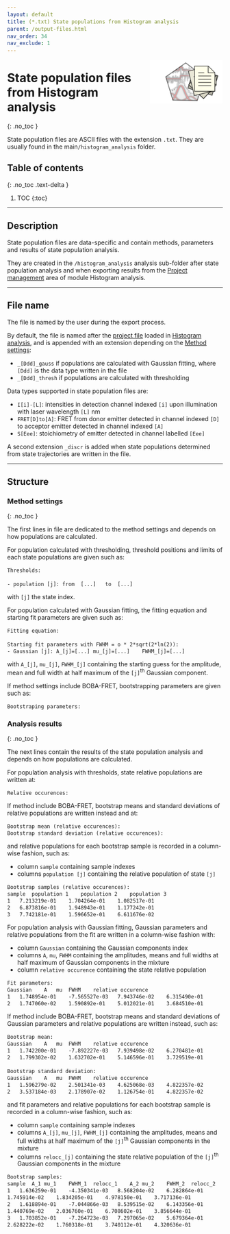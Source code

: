 ```yaml
---
layout: default
title: (*.txt) State populations from Histogram analysis
parent: /output-files.html
nav_order: 34
nav_exclude: 1
---
```


<img src="../assets/images/logos/logo-output-files_400px.png" width="170" style="float:right; margin-left: 15px;"/>

# State population files from Histogram analysis
{: .no_toc }

State population files are ASCII files with the extension `.txt`. They are usually found in the main`/histogram_analysis` folder.


## Table of contents
{: .no_toc .text-delta }

1. TOC
{:toc}


---

## Description

State population files are data-specific and contain methods, parameters and results of state population analysis.

They are created in the `/histogram_analysis` analysis sub-folder after state population analysis and when exporting results from the 
[Project management](../histogram-analysis/panels/area-management.html#export-analysis-results) area of module Histogram analysis.


---

## File name

The file is named by the user during the export process.

By default, the file is named after the <u>project file</u> loaded in 
[Histogram analysis](../histogram-analysis/panels/area-management.html#project-list), and is appended with an extension depending on the 
[Method settings](../histogram-analysis/panels/panel-state-populations.html#method-settings):
* `_[Ddd]_gauss` if populations are calculated with Gaussian fitting, where `[Ddd]` is the data type written in the file
* `_[Ddd]_thresh` if populations are calculated with thresholding

Data types supported in state population files are:
* `I[i]-[L]`: intensities in detection channel indexed `[i]` upon illumination with laser wavelength `[L]` nm
* `FRET[D]to[A]`: FRET from donor emitter detected in channel indexed `[D]` to acceptor emitter detected in channel indexed `[A]`
* `S[Eee]`: stoichiometry of emitter detected in channel labelled `[Eee]`

A second extension `_discr` is added when state populations determined from state trajectories are written in the file.


---

## Structure

### Method settings
{: .no_toc }

The first lines in file are dedicated to the method settings and depends on how populations are calculated.

For population calculated with thresholding, threshold positions and limits of each state populations are given such as:

```
Thresholds:

- population [j]: from	[...]	to	[...]
```

with `[j]` the state index.

For population calculated with Gaussian fitting, the fitting equation and starting fit parameters are given such as:

```
Fitting equation:

Starting fit parameters with FWHM = o * 2*sqrt(2*ln(2)):
- Gaussian [j]:	A_[j]=[...]	mu_[j]=[...]	FWHM_[j]=[...]
```

with `A_[j]`, `mu_[j]`, `FWHM_[j]` containing the starting guess for the amplitude, mean and full width at half maximum of the `[j]`<sup>th</sup> Gaussian component.

If method settings include BOBA-FRET, bootstrapping parameters are given such as:

```
Bootstraping parameters:
```

### Analysis results
{: .no_toc }

The next lines contain the results of the state population analysis and depends on how populations are calculated.

For population analysis with thresholds, state relative populations are written at: 

```
Relative occurences:
```

If method include BOBA-FRET, bootstrap means and standard deviations of relative populations are written instead and at:

```
Bootstrap mean (relative occurences):
Bootstrap standard deviation (relative occurences):
```

and relative populations for each bootstrap sample is recorded in a column-wise fashion, such as:
* column `sample` containing sample indexes
* columns `population [j]` containing the relative population of state `[j]`

```
Bootstrap samples (relative occurences):
sample	population 1	population 2	population 3	
1	7.213219e-01	1.704264e-01	1.082517e-01	
2	6.873816e-01	1.948943e-01	1.177242e-01	
3	7.742181e-01	1.596652e-01	6.611676e-02	
```

For population analysis with Gaussian fitting, Gaussian parameters and relative populations from the fit are written in a column-wise fashion with:
* column `Gaussian` containing the Gaussian components index
* columns `A`, `mu`, `FWHM` containing the amplitudes, means and full widths at half maximum of Gaussian components in the mixture
* column `relative occurence` containing the state relative population

```
Fit parameters:
Gaussian	A	mu	FWHM	relative occurence
1	1.748954e-01	-7.565527e-03	7.943746e-02	6.315490e-01
2	1.747060e-02	1.590892e-01	5.012021e-01	3.684510e-01
```

If method include BOBA-FRET, bootstrap means and standard deviations of Gaussian parameters and relative populations are written instead, such as:

```
Bootstrap mean:
Gaussian	A	mu	FWHM	relative occurence
1	1.742200e-01	-7.892227e-03	7.939498e-02	6.270481e-01
2	1.799302e-02	1.632702e-01	5.146596e-01	3.729519e-01

Bootstrap standard deviation:
Gaussian	A	mu	FWHM	relative occurence
1	1.596279e-02	2.501341e-03	4.625068e-03	4.822357e-02
2	3.537184e-03	2.178907e-02	1.126754e-01	4.822357e-02
```

and fit parameters and relative populations for each bootstrap sample is recorded in a column-wise fashion, such as:
* column `sample` containing sample indexes
* columns `A_[j]`, `mu_[j]`, `FWHM_[j]` containing the amplitudes, means and full widths at half maximum of the `[j]`<sup>th</sup> Gaussian components in the mixture
* columns `relocc_[j]` containing the state relative population of the `[j]`<sup>th</sup> Gaussian components in the mixture

```
Bootstrap samples:
sample	A_1	mu_1	FWHM_1	relocc_1	A_2	mu_2	FWHM_2	relocc_2
1	1.636259e-01	-4.350341e-03	8.568204e-02	6.282864e-01	1.745914e-02	1.834205e-01	4.978150e-01	3.717136e-01
2	1.618894e-01	-7.044866e-03	8.539515e-02	6.143356e-01	1.440769e-02	2.036760e-01	6.708602e-01	3.856644e-01
3	1.703852e-01	-7.264723e-03	7.297065e-02	5.679364e-01	2.628222e-02	1.760318e-01	3.740112e-01	4.320636e-01
```

